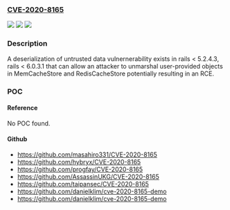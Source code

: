### [CVE-2020-8165](https://cve.mitre.org/cgi-bin/cvename.cgi?name=CVE-2020-8165)
![](https://img.shields.io/static/v1?label=Product&message=https%3A%2F%2Fgithub.com%2Frails%2Frails&color=blue)
![](https://img.shields.io/static/v1?label=Version&message=n%2Fa&color=blue)
![](https://img.shields.io/static/v1?label=Vulnerability&message=Deserialization%20of%20Untrusted%20Data%20(CWE-502)&color=brighgreen)

### Description

A deserialization of untrusted data vulnernerability exists in rails < 5.2.4.3, rails < 6.0.3.1 that can allow an attacker to unmarshal user-provided objects in MemCacheStore and RedisCacheStore potentially resulting in an RCE.

### POC

#### Reference
No POC found.

#### Github
- https://github.com/masahiro331/CVE-2020-8165
- https://github.com/hybryx/CVE-2020-8165
- https://github.com/progfay/CVE-2020-8165
- https://github.com/AssassinUKG/CVE-2020-8165
- https://github.com/taipansec/CVE-2020-8165
- https://github.com/danielklim/cve-2020-8165-demo
- https://github.com/danielklim/cve-2020-8165-demo

